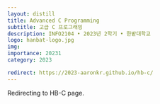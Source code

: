 ```yaml
---
layout: distill
title: Advanced C Programming
subtitle: 고급 C 프로그래밍
description: INFO2104 • 2023년 2학기 • 한밭대학교
logo: hanbat-logo.jpg
img:
importance: 20231
category: 2023

redirect: https://2023-aaronkr.github.io/hb-c/
---
```


Redirecting to HB-C page.

